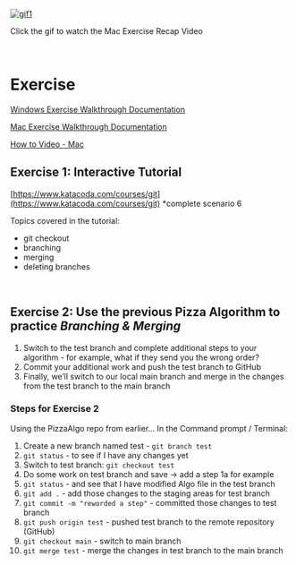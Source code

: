 [![gif1](/assets/images/lectures/Git%20Branching%20and%20Merging/gif3.gif)](https://vimeo.com/545912487)

Click the gif to watch the Mac Exercise Recap Video

<br>

# Exercise

[Windows Exercise Walkthrough Documentation](https://docs.google.com/document/d/1ksajxQHGGR1-j52NGpfe-fvEccuipRWG3pFaE4T4kaE/edit?usp=sharing)

[Mac Exercise Walkthrough Documentation](https://docs.google.com/document/d/1Om6x0YGMh0-gZMvNanR_EWM6T5pH0V6xdj-iJ78W09E/edit?usp=sharing)

[How to Video - Mac](https://vimeo.com/545912487)

## Exercise 1: Interactive Tutorial

[https://www.katacoda.com/courses/git](https://www.katacoda.com/courses/git) \*complete scenario 6

Topics covered in the tutorial:

- git checkout
- branching
- merging
- deleting branches

<br>

## Exercise 2: Use the previous Pizza Algorithm to practice _Branching & Merging_

1. Switch to the test branch and complete additional steps to your algorithm - for example, what if they send you the wrong order?
2. Commit your additional work and push the test branch to GitHub
3. Finally, we’ll switch to our local main branch and merge in the changes from the test branch to the main branch

### Steps for Exercise 2

Using the PizzaAlgo repo from earlier... In the Command prompt / Terminal:

1. Create a new branch named test - `git branch test`
2. `git status` - to see if I have any changes yet
3. Switch to test branch: `git checkout test`
4. Do some work on test branch and save → add a step 1a for example
5. `git status` - and see that I have modified Algo file in the test branch
6. `git add .` - add those changes to the staging areas for test branch
7. `git commit -m "reworded a step"` - committed those changes to test branch
8. `git push origin test` - pushed test branch to the remote repository (GitHub)
9. `git checkout main` - switch to main branch
10. `git merge test` - merge the changes in test branch to the main branch

<br>
